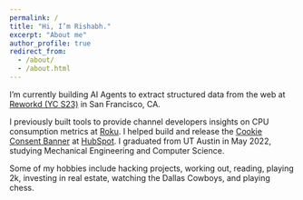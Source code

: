 ```yaml
---
permalink: /
title: "Hi, I’m Rishabh."
excerpt: "About me"
author_profile: true
redirect_from:
  - /about/
  - /about.html
---
```


I’m currently building AI Agents to extract structured data from the web at [Reworkd (YC S23)](https://reworkd.ai/) in San Francisco, CA.

I previously built tools to provide channel developers insights on CPU consumption metrics at [Roku](https://www.roku.com/). I helped build and release the [Cookie Consent Banner](https://knowledge.hubspot.com/privacy-and-consent/customize-your-cookie-tracking-settings-and-consent-banner) at [HubSpot](https://www.hubspot.com/). I graduated from UT Austin in May 2022, studying Mechanical Engineering and Computer Science.

Some of my hobbies include hacking projects, working out, reading, playing 2k, investing in real estate, watching the Dallas Cowboys, and playing chess.
